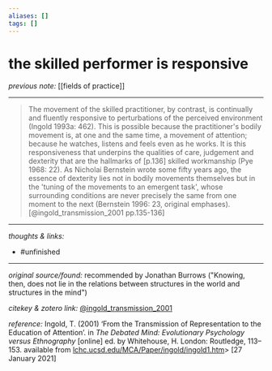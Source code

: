 ```yaml
---
aliases: []
tags: []
---
```


# the skilled performer is responsive

_previous note:_ [[fields of practice]]

---

>The movement of the skilled practitioner, by contrast, is continually and fluently responsive to perturbations of the perceived environment (Ingold 1993a: 462). This is possible because the practitioner's bodily movement is, at one and the same time, a movement of attention; because he watches, listens and feels even as he works. It is this responsiveness that underpins the qualities of care, judgement and dexterity that are the hallmarks of [p.136] skilled workmanship (Pye 1968: 22). As Nicholai Bernstein wrote some fifty years ago, the essence of dexterity lies not in bodily movements themselves but in the 'tuning of the movements to an emergent task', whose surrounding conditions are never precisely the same from one moment to the next (Bernstein 1996: 23, original emphases).[@ingold_transmission_2001 pp.135-136]

---

_thoughts & links:_



- #unfinished 

---

_original source/found:_ recommended by Jonathan Burrows ("Knowing, then, does not lie in the relations between structures in the world and structures in the mind")

_citekey & zotero link:_ [@ingold_transmission_2001](zotero://select/items/1_7F7TDEXN)

_reference:_ Ingold, T. (2001) ‘From the Transmission of Representation to the Education of Attention’. in _The Debated Mind: Evolutionary Psychology versus Ethnography_ \[online\] ed. by Whitehouse, H. London: Routledge, 113–153. available from [lchc.ucsd.edu/MCA/Paper/ingold/ingold1.htm](http://lchc.ucsd.edu/MCA/Paper/ingold/ingold1.htm)> \[27 January 2021\]


